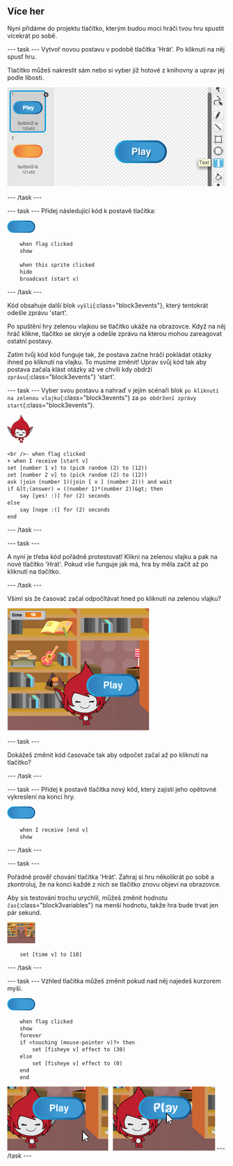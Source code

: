 ## Více her

Nyní přidáme do projektu tlačítko, kterým budou moci hráči tvou hru spustit vícekrát po sobě.

\--- task \--- Vytvoř novou postavu v podobě tlačítka 'Hrát'. Po kliknutí na něj spusť hru.

Tlačítko můžeš nakreslit sám nebo si vyber již hotové z knihovny a uprav jej podle libosti.

![Obrázek tlačítka pro spuštění hry](images/brain-play.png)

\--- /task \---

\--- task \--- Přidej následující kód k postavě tlačítka:

![Obrázek tlačítka](images/button-sprite.png)

```blocks3
    when flag clicked
    show

    when this sprite clicked
    hide
    broadcast (start v)
```

\--- /task \---

Kód obsahuje další blok `vyšli`{:class="block3events"}, který tentokrát odešle zprávu 'start'.

Po spuštění hry zelenou vlajkou se tlačítko ukáže na obrazovce. Když na něj hráč klikne, tlačítko se skryje a odešle zprávu na kterou mohou zareagovat ostatní postavy.

Zatím tvůj kód kód funguje tak, že postava začne hráči pokládat otázky ihned po kliknutí na vlajku. To musíme změnit! Uprav svůj kód tak aby postava začala klást otázky až ve chvíli kdy obdrží `zprávu`{:class="block3events"} 'start'.

\--- task \--- Vyber svou postavu a nahraď v jejím scénaři blok `po kliknutí na zelenou vlajku`{:class="block3events"} za `po obdržení zprávy start`{:class="block3events"}.

![Obrázek postavy](images/giga-sprite.png)

```blocks3
<br />- when flag clicked
+ when I receive [start v]
set [number 1 v] to (pick random (2) to (12))
set [number 2 v] to (pick random (2) to (12))
ask (join (number 1)(join [ x ] (number 2))) and wait
if &lt;(answer) = ((number 1)*(number 2))&gt; then
    say [yes! :)] for (2) seconds
else
    say [nope :(] for (2) seconds
end
```

\--- /task \---

\--- task \---

A nyní je třeba kód pořádně protestovat! Klikni na zelenou vlajku a pak na nové tlačítko 'Hrát'. Pokud vše funguje jak má, hra by měla začít až po kliknutí na tlačítko.

\--- /task \---

Všiml sis že časovač začal odpočítávat hned po kliknutí na zelenou vlajku?

![Časovač spuštěn](images/brain-timer-bug.png)

\--- task \---

Dokážeš změnit kód časovače tak aby odpočet začal až po kliknutí na tlačítko?

\--- /task \---

\--- task \--- Přidej k postavě tlačítka nový kód, který zajistí jeho opětovné vykreslení na konci hry.

![Obrázek tlačítka](images/button-sprite.png)

```blocks3
    when I receive [end v]
    show
```

\--- /task \---

\--- task \---

Pořádně prověř chování tlačítka 'Hrát'. Zahraj si hru několikrát po sobě a zkontroluj, že na konci každé z nich se tlačítko znovu objeví na obrazovce.

Aby sis testování trochu urychlil, můžeš změnit hodnotu `čas`{:class="block3variables"} na menší hodnotu, takže hra bude trvat jen pár sekund.

![Scéna](images/stage-sprite.png)

```blocks3
    set [time v] to [10]
```

\--- /task \---

\--- task \--- Vzhled tlačítka můžeš změnit pokud nad něj najedeš kurzorem myši.

![Tlačítko](images/button-sprite.png)

```blocks3
    when flag clicked
    show
    forever
    if <touching (mouse-pointer v)?> then
        set [fisheye v] effect to (30)
    else
        set [fisheye v] effect to (0)
    end
    end
```

![screenshot](images/brain-fisheye.png) \--- /task \---